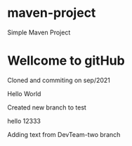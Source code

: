 # maven-project

Simple Maven Project

Wellcome to gitHub
=======
Cloned and commiting on sep/2021

Hello World

Created new branch to test

hello
12333

Adding text from DevTeam-two branch
